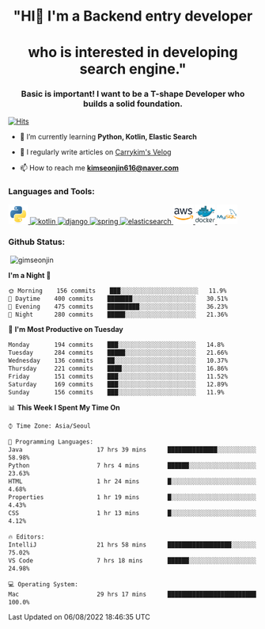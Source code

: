 <h1 align="center">"HI👋 I'm a Backend entry developer </h1>
<h1 align="center"> who is interested in developing search engine."</h1>
<h3 align="center">Basic is important! I want to be a T-shape Developer who builds a solid foundation.</h3>

[![Hits](https://hits.seeyoufarm.com/api/count/incr/badge.svg?url=https%3A%2F%2Fgithub.com%2Fgimseonjin&count_bg=%2318BFE5&title_bg=%23555555&icon=ko-fi.svg&icon_color=%23E7E7E7&title=hits&edge_flat=false)](https://hits.seeyoufarm.com)

- 🌱 I’m currently learning **Python, Kotlin, Elastic Search**

- 📝 I regularly write articles on [Carrykim's Velog](https://velog.io/@carrykim)

- 📫 How to reach me **kimseonjin616@naver.com**


<h3 align="left">Languages and Tools:</h3>
<p align="left"> 
 <a href="https://www.python.org" target="_blank" rel="noreferrer"> 
  <img src="https://raw.githubusercontent.com/devicons/devicon/master/icons/python/python-original.svg" alt="python" width="8%" height="8%"/> 
 </a> <a href="https://kotlinlang.org" target="_blank" rel="noreferrer"> <img src="https://www.vectorlogo.zone/logos/kotlinlang/kotlinlang-icon.svg" alt="kotlin" width="8%" height="8%"/> </a>   <a href="https://www.djangoproject.com/" target="_blank" rel="noreferrer"> <img src="https://cdn.worldvectorlogo.com/logos/django.svg" alt="django" width="6%" height="5%"/> </a>
<a href="https://spring.io/" target="_blank" rel="noreferrer"> <img src="https://www.vectorlogo.zone/logos/springio/springio-icon.svg" alt="spring" width="8%" height="8%"/> </a> <a href="https://www.elastic.co" target="_blank" rel="noreferrer"> <img src="https://www.vectorlogo.zone/logos/elastic/elastic-icon.svg" alt="elasticsearch" width="8%" height="8%"/> </a> <a href="https://aws.amazon.com" target="_blank" rel="noreferrer"> <img src="https://raw.githubusercontent.com/devicons/devicon/master/icons/amazonwebservices/amazonwebservices-original-wordmark.svg" alt="aws" width="8%" height="8%"/> </a> <a href="https://www.docker.com/" target="_blank" rel="noreferrer"> <img src="https://raw.githubusercontent.com/devicons/devicon/master/icons/docker/docker-original-wordmark.svg" alt="docker" width="8%" height="8%"/> </a>   
<a href="https://www.mysql.com/" target="_blank" rel="noreferrer"><img src="https://raw.githubusercontent.com/devicons/devicon/master/icons/mysql/mysql-original-wordmark.svg" alt="mysql" width="8%" height="8%"/> </a> </p>


<h3 align="left">Github Status:</h3>
<p align="left">
 <p>&nbsp;<img align="center" src="https://github-readme-stats.vercel.app/api?username=gimseonjin&show_icons=true&locale=en" alt="gimseonjin" /></p>
</p>


<!--START_SECTION:waka-->
**I'm a Night 🦉** 

```text
🌞 Morning    156 commits    ███░░░░░░░░░░░░░░░░░░░░░░   11.9% 
🌆 Daytime    400 commits    ███████░░░░░░░░░░░░░░░░░░   30.51% 
🌃 Evening    475 commits    █████████░░░░░░░░░░░░░░░░   36.23% 
🌙 Night      280 commits    █████░░░░░░░░░░░░░░░░░░░░   21.36%

```
📅 **I'm Most Productive on Tuesday** 

```text
Monday       194 commits    ███░░░░░░░░░░░░░░░░░░░░░░   14.8% 
Tuesday      284 commits    █████░░░░░░░░░░░░░░░░░░░░   21.66% 
Wednesday    136 commits    ██░░░░░░░░░░░░░░░░░░░░░░░   10.37% 
Thursday     221 commits    ████░░░░░░░░░░░░░░░░░░░░░   16.86% 
Friday       151 commits    ███░░░░░░░░░░░░░░░░░░░░░░   11.52% 
Saturday     169 commits    ███░░░░░░░░░░░░░░░░░░░░░░   12.89% 
Sunday       156 commits    ███░░░░░░░░░░░░░░░░░░░░░░   11.9%

```


📊 **This Week I Spent My Time On** 

```text
⌚︎ Time Zone: Asia/Seoul

💬 Programming Languages: 
Java                     17 hrs 39 mins      ██████████████░░░░░░░░░░░   58.98% 
Python                   7 hrs 4 mins        ██████░░░░░░░░░░░░░░░░░░░   23.63% 
HTML                     1 hr 24 mins        █░░░░░░░░░░░░░░░░░░░░░░░░   4.68% 
Properties               1 hr 19 mins        █░░░░░░░░░░░░░░░░░░░░░░░░   4.43% 
CSS                      1 hr 13 mins        █░░░░░░░░░░░░░░░░░░░░░░░░   4.12%

🔥 Editors: 
IntelliJ                 21 hrs 58 mins      ██████████████████░░░░░░░   75.02% 
VS Code                  7 hrs 18 mins       ██████░░░░░░░░░░░░░░░░░░░   24.98%

💻 Operating System: 
Mac                      29 hrs 17 mins      █████████████████████████   100.0%

```


 Last Updated on 06/08/2022 18:46:35 UTC
<!--END_SECTION:waka-->
